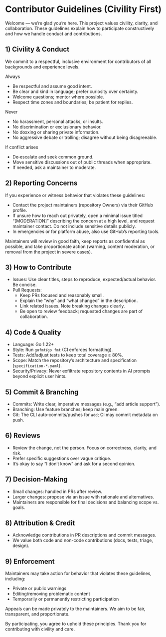 # Contributor Guidelines (Civility First)

Welcome — we’re glad you’re here. This project values civility, clarity, and collaboration. These guidelines explain how to participate constructively and how we handle conduct and contributions.

## 1) Civility & Conduct

We commit to a respectful, inclusive environment for contributors of all backgrounds and experience levels.

Always
- Be respectful and assume good intent.
- Be clear and kind in language; prefer curiosity over certainty.
- Welcome questions; mentor where possible.
- Respect time zones and boundaries; be patient for replies.

Never
- No harassment, personal attacks, or insults.
- No discrimination or exclusionary behavior.
- No doxxing or sharing private information.
- No aggressive debate or trolling; disagree without being disagreeable.

If conflict arises
- De‑escalate and seek common ground.
- Move sensitive discussions out of public threads when appropriate.
- If needed, ask a maintainer to moderate.

## 2) Reporting Concerns

If you experience or witness behavior that violates these guidelines:
- Contact the project maintainers (repository Owners) via their GitHub profile.
- If unsure how to reach out privately, open a minimal issue titled “[MODERATION]” describing the concern at a high 
  level, and request maintainer contact. Do not include sensitive details publicly.
- In emergencies or for platform abuse, also use GitHub’s reporting tools.

Maintainers will review in good faith, keep reports as confidential as possible, and take proportionate action
(warning, content moderation, or removal from the project in severe cases).

## 3) How to Contribute

- Issues: Use clear titles, steps to reproduce, expected/actual behavior. Be concise.
- Pull Requests:
  - Keep PRs focused and reasonably small.
  - Explain the “why” and “what changed” in the description.
  - Link related issues. Note breaking changes clearly.
  - Be open to review feedback; requested changes are part of collaboration.

## 4) Code & Quality

- Language: Go 1.22+
- Style: Run `gofmt`/`go fmt` (CI enforces formatting).
- Tests: Add/adjust tests to keep total coverage ≥ 80%.
- Scope: Match the repository’s architecture and specification (`specification-*.yaml`).
- Security/Privacy: Never exfiltrate repository contents in AI prompts beyond explicit user hints.

## 5) Commit & Branching

- Commits: Write clear, imperative messages (e.g., “add article support”).
- Branching: Use feature branches; keep main green.
- Git: The CLI auto‑commits/pushes for `add`; CI may commit metadata on push.

## 6) Reviews

- Review the change, not the person. Focus on correctness, clarity, and risk.
- Prefer specific suggestions over vague critique.
- It’s okay to say “I don’t know” and ask for a second opinion.

## 7) Decision-Making

- Small changes: handled in PRs after review.
- Larger changes: propose via an issue with rationale and alternatives.
- Maintainers are responsible for final decisions and balancing scope vs. goals.

## 8) Attribution & Credit

- Acknowledge contributions in PR descriptions and commit messages.
- We value both code and non-code contributions (docs, tests, triage, design).

## 9) Enforcement

Maintainers may take action for behavior that violates these guidelines, including:
- Private or public warnings
- Editing/removing problematic content
- Temporarily or permanently restricting participation

Appeals can be made privately to the maintainers. We aim to be fair, transparent, and proportionate.

By participating, you agree to uphold these principles. Thank you for contributing with civility and care.
